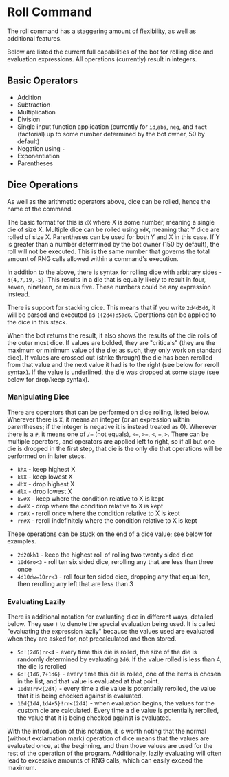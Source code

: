 # Roll Command

The roll command has a staggering amount of flexibility, as well as additional features.

Below are listed the current full capabilities of the bot for rolling dice and evaluation expressions. All operations (currently) result in integers.

## Basic Operators

- Addition
- Subtraction
- Multiplication
- Division
- Single input function application (currently for `id`,`abs`, `neg`, and `fact` (factorial) up to some number determined by the bot owner, 50 by default)
- Negation using `-`
- Exponentiation
- Parentheses

## Dice Operations

As well as the arithmetic operators above, dice can be rolled, hence the name of the command.

The basic format for this is `dX` where X is some number, meaning a single die of size X. Multiple dice can be rolled using `YdX`, meaning that Y dice are rolled of size X. Parentheses can be used for both Y and X in this case. If Y is greater than a number determined by the bot owner (150 by default), the roll will not be executed. This is the same number that governs the total amount of RNG calls allowed within a command's execution.

In addition to the above, there is syntax for rolling dice with arbitrary sides - `d{4,7,19,-5}`. This results in a die that is equally likely to result in four, seven, nineteen, or minus five. These numbers could be any expression instead.

There is support for stacking dice. This means that if you write `2d4d5d6`, it will be parsed and executed as `((2d4)d5)d6`. Operations can be applied to the dice in this stack.

When the bot returns the result, it also shows the results of the die rolls of the outer most dice. If values are bolded, they are "criticals" (they are the maximum or minimum value of the die; as such, they only work on standard dice). If values are crossed out (strike through) the die has been rerolled from that value and the next value it had is to the right (see below for reroll syntax). If the value is underlined, the die was dropped at some stage (see below for drop/keep syntax).

### Manipulating Dice

There are operators that can be performed on dice rolling, listed below. Wherever there is `X`, it means an integer (or an expression within parentheses; if the integer is negative it is instead treated as 0). Wherever there is a `#`, it means one of `/=` (not equals), `<=`, `>=`, `<`, `=`, `>`. There can be multiple operators, and operators are applied left to right, so if all but one die is dropped in the first step, that die is the only die that operations will be performed on in later steps.

- `khX` - keep highest X
- `klX` - keep lowest X
- `dhX` - drop highest X
- `dlX` - drop lowest X
- `kw#X` - keep where the condition relative to X is kept
- `dw#X` - drop where the condition relative to X is kept
- `ro#X` - reroll once where the condition relative to X is kept
- `rr#X` - reroll indefinitely where the condition relative to X is kept

These operations can be stuck on the end of a dice value; see below for examples.

- `2d20kh1` - keep the highest roll of rolling two twenty sided dice
- `10d6ro<3` - roll ten six sided dice, rerolling any that are less than three once
- `4d10dw=10rr<3` - roll four ten sided dice, dropping any that equal ten, then rerolling any left that are less than 3

### Evaluating Lazily

There is additional notation for evaluating dice in different ways, detailed below. They use `!` to denote the special evaluation being used. It is called "evaluating the expression lazily" because the values used are evaluated when they are asked for, not precalculated and then stored.

- `5d!(2d6)rr<4` - every time this die is rolled, the size of the die is randomly determined by evaluating `2d6`. If the value rolled is less than 4, the die is rerolled
- `6d!{1d6,7+1d6}` - every time this die is rolled, one of the items is chosen in the list, and that value is evaluated at that point.
- `10d8!rr<(2d4)` - every time a die value is potentially rerolled, the value that it is being checked against is evaluated.
- `10d{1d4,1d4+5}!rr<(2d4)` - when evaluation begins, the values for the custom die are calculated. Every time a die value is potentially rerolled, the value that it is being checked against is evaluated.

With the introduction of this notation, it is worth noting that the normal (without exclamation mark) operation of dice means that the values are evaluated once, at the beginning, and then those values are used for the rest of the operation of the program. Additionally, lazily evaluating will often lead to excessive amounts of RNG calls, which can easily exceed the maximum.
